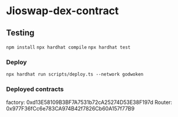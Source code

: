 # Jioswap-dex-contract



## Testing


`npm install`
`npx hardhat compile`
`npx hardhat test`


### Deploy

`npx hardhat run scripts/deploy.ts --network godwoken`


### Deployed contracts
factory: 0xd13E58109B3BF7A7531b72cA25274D53E38F197d
Router: 0x977F36fCc6e783CA974B42f7826Cb60A157f77B9